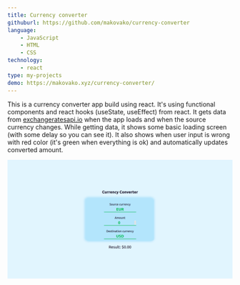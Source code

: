 ```yaml
---
title: Currency converter
githuburl: https://github.com/makovako/currency-converter
language:
    - JavaScript
    - HTML
    - CSS
technology:
    - react
type: my-projects
demo: https://makovako.xyz/currency-converter/
---
```


This is a currency converter app build using react. It's using functional components and react hooks (useState, useEffect) from react. It gets data from [exchangeratesapi.io](https://exchangeratesapi.io/) when the app loads and when the source currency changes. While getting data, it shows some basic loading screen (with some delay so you can see it). It also shows when user input is wrong with red color (it's green when everything is ok) and automatically updates converted amount.

![currency-converter-screenshot](./currency-converter.png)
